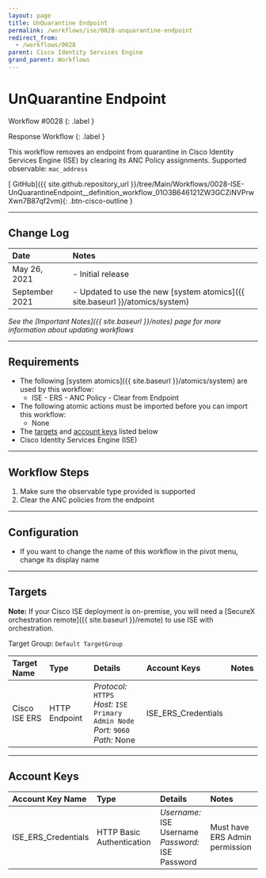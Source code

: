 ```yaml
---
layout: page
title: UnQuarantine Endpoint
permalink: /workflows/ise/0028-unquarantine-endpoint
redirect_from:
  - /workflows/0028
parent: Cisco Identity Services Engine
grand_parent: Workflows
---
```


# UnQuarantine Endpoint
<div markdown="1">
Workflow #0028
{: .label }

Response Workflow
{: .label }
</div>

This workflow removes an endpoint from quarantine in Cisco Identity Services Engine (ISE) by clearing its ANC Policy assignments. Supported observable: `mac_address`

[<i class="fab fa-github mr-1"></i> GitHub]({{ site.github.repository_url }}/tree/Main/Workflows/0028-ISE-UnQuarantineEndpoint__definition_workflow_01O3B646121ZW3GCZiNVPrwXwn7B87qf2vm){: .btn-cisco-outline }

---

## Change Log

| Date | Notes |
|:-----|:------|
| May 26, 2021 | - Initial release |
| September 2021 | - Updated to use the new [system atomics]({{ site.baseurl }}/atomics/system) |

_See the [Important Notes]({{ site.baseurl }}/notes) page for more information about updating workflows_

---

## Requirements
* The following [system atomics]({{ site.baseurl }}/atomics/system) are used by this workflow:
	* ISE - ERS - ANC Policy - Clear from Endpoint
* The following atomic actions must be imported before you can import this workflow:
	* None
* The [targets](#targets) and [account keys](#account-keys) listed below
* Cisco Identity Services Engine (ISE)

---

## Workflow Steps
1. Make sure the observable type provided is supported
1. Clear the ANC policies from the endpoint

---

## Configuration
* If you want to change the name of this workflow in the pivot menu, change its display name

---

## Targets
**Note:** If your Cisco ISE deployment is on-premise, you will need a [SecureX orchestration remote]({{ site.baseurl }}/remote) to use ISE with orchestration.

Target Group: `Default TargetGroup`

| Target Name | Type | Details | Account Keys | Notes |
|:------------|:-----|:--------|:-------------|:------|
| Cisco ISE ERS | HTTP Endpoint | _Protocol:_ `HTTPS`<br />_Host:_ `ISE Primary Admin Node`<br />_Port:_ `9060`<br />_Path:_ None | ISE_ERS_Credentials | |

---

## Account Keys

| Account Key Name | Type | Details | Notes |
|:-----------------|:-----|:--------|:------|
| ISE_ERS_Credentials | HTTP Basic Authentication | _Username:_ ISE Username<br />_Password:_ ISE Password | Must have ERS Admin permission |
